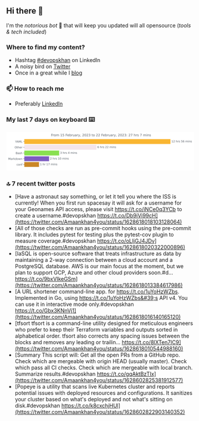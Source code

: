 <!--- [![Hits](https://hits.seeyoufarm.com/api/count/incr/badge.svg?url=https%3A%2F%2Fgithub.com%2Fakhan4u%2Fhit-counter&count_bg=%2379C83D&title_bg=%23555555&icon=&icon_color=%23E7E7E7&title=visits&edge_flat=false)](https://hits.seeyoufarm.com) --->

## Hi there 👋

I'm the _notorious bot_ 🤣 that will keep you updated will all opensource (_tools & tech included_) 

### Where to find my content?

* Hashtag [#devopskhan](https://www.linkedin.com/feed/hashtag/devopskhan) on LinkedIn
* A noisy bird on [Twitter](https://twitter.com/Amaankhan4you)
* Once in a great while I [blog](https://linuxparrot.netlify.app) 


### 📫 **How to reach me**

* Preferably [LinkedIn](https://www.linkedin.com/in/amaan-khan-linux-ninja)

### My last 7 days on keyboard ⌨️

<img src="https://github.com/akhan4u/akhan4u/blob/main/images/stat.svg" alt="Amaan's Wakatime Activity!"/>

### 🔝 7 recent twitter posts
<!-- DEVDOJO:START -->
- [Have a astronaut say something, or let it tell you where the ISS is currently! When you first run spacesay it will ask for a username for your Geonames API access, please visit https://t.co/iNCe0q3YCb to create a username.#devopskhan https://t.co/Db9iVi99cH](https://twitter.com/Amaankhan4you/status/1628618018103128064)
- [All of those checks are run as pre-commit hooks using the pre-commit library. It includes pytest for testing plus the pytest-cov plugin to measure coverage.#devopskhan https://t.co/oLIjGJ4JDv](https://twitter.com/Amaankhan4you/status/1628618020322000896)
- [IaSQL is open-source software that treats infrastructure as data by maintaining a 2-way connection between a cloud account and a PostgreSQL database. AWS is our main focus at the moment, but we plan to support GCP, Azure and other cloud providers soon.#d… https://t.co/9bxVIkeGSm](https://twitter.com/Amaankhan4you/status/1628618013384617986)
- [A URL shortener command-line app. for https://t.co/1uYoHzWZbs. Implemented in Go, using https://t.co/1uYoHzWZbs&#39;s API v4. You can use it in interactive mode only.#devopskhan https://t.co/Gbx3KNnVj1](https://twitter.com/Amaankhan4you/status/1628618016140165120)
- [tfsort tfsort is a command-line utility designed for meticulous engineers who prefer to keep their Terraform variables and outputs sorted in alphabetical order. tfsort also corrects any spacing issues between the blocks and removes any leading or trailin… https://t.co/8lXTen7IC9](https://twitter.com/Amaankhan4you/status/1628618010544988160)
- [Summary This script will: Get all the open PRs from a GitHub repo. Check which are mergeable with origin HEAD &lpar;usually master&rpar;. Check which pass all CI checks. Check which are mergeable with local branch. Summarize results.#devopskhan https://t.co/gqAktBzTIx](https://twitter.com/Amaankhan4you/status/1628602825381912577)
- [Popeye is a utility that scans live Kubernetes cluster and reports potential issues with deployed resources and configurations. It sanitizes your cluster based on what&#39;s deployed and not what&#39;s sitting on disk.#devopskhan https://t.co/k8cxchjHUl](https://twitter.com/Amaankhan4you/status/1628602822903140352)
<!-- DEVDOJO:END -->

<!-- ![Amaan's GitHub stats](https://github-readme-stats.vercel.app/api?username=akhan4u&count_private=true&show_icons=true&hide=contribs) -->
